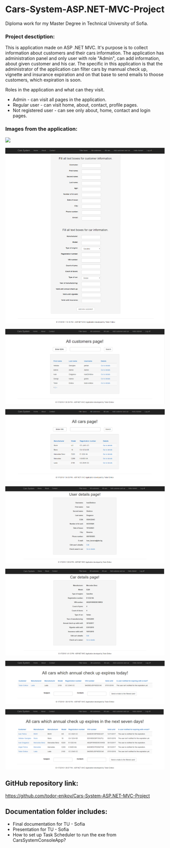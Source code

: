 ﻿# Cars-System-ASP.NET-MVC-Project
Diploma work for my Master Degree in Technical University of Sofia.

### Project desctiption:
This is application made on ASP .NET MVC. It's purpose is to collect information about customers and their cars information. The application has administration panel and only user with role "Admin", can add information, about given customer and his car. The specific in this application is that the administrator of the application can filter cars by mannual check up, vignette and insurance expiration and on that base to send emails to thoose customers, which expiration is soon.

Roles in the application and what can they visit.
* Admin - can visit all pages in the application.
* Regular user - can visit home, about, contact, profile pages.
* Not registered user - can see only about, home, contact and login pages.

### Images from the application: 

![](Images/Home.png)

![](Images/AddUser.png)

![](Images/AllUsers.png)

![](Images/AllCars.png)

![](Images/UserDetails.png)

![](Images/CarDetails.png)

![](Images/AnnualExpiresToday.png)

![](Images/AnnualExpiresNextSevenDays.png)

## GitHub repository link:

https://github.com/todor-enikov/Cars-System-ASP.NET-MVC-Project

## Documentation folder includes:
  * Final documentation for TU - Sofia
  * Presentation for TU - Sofia
  * How to set up Task Scheduler to run the exe from CarsSystemConsoleApp?

